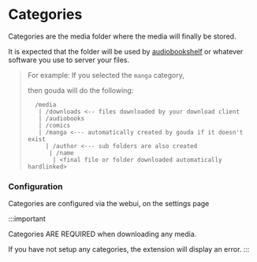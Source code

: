 # Categories

Categories are the media folder where the media will finally be stored.

It is expected that the folder will be used by [audiobookshelf](https://www.audiobookshelf.org/) or whatever software
you use to server your files.


> For example:
> If you selected the `manga` category,
>
> then gouda will do the following:
> ```
>   /media
>    | /downloads <-- files downloaded by your download client
>    | /audiobooks
>    | /comics
>    | /manga <--- automatically created by gouda if it doesn't exist
>      | /author <--- sub folders are also created
>       | /name
>        | <final file or folder downloaded automatically hardlinked>
> ```
> 



### Configuration

Categories are configured via the webui, on the settings page

:::important

Categories ARE REQUIRED when downloading any media.

If you have not setup any categories, the extension will display an error.
:::